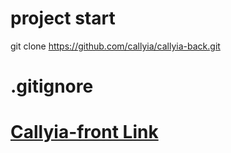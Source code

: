 # project start
git clone https://github.com/callyia/callyia-back.git

# .gitignore

# **[Callyia-front Link](https://github.com/callyia/callyia-front)**
[link]: https://github.com/callyia/callyia-front

